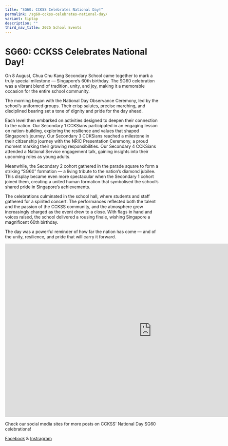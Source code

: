 ```yaml
---
title: "SG60: CCKSS Celebrates National Day!"
permalink: /sg60-cckss-celebrates-national-day/
variant: tiptap
description: ""
third_nav_title: 2025 School Events
---
```

<h1><strong>SG60: CCKSS Celebrates National Day!</strong></h1>
<p>On 8 August, Chua Chu Kang Secondary School came together to mark a truly
special milestone — Singapore’s 60th birthday. The SG60 celebration was
a vibrant blend of tradition, unity, and joy, making it a memorable occasion
for the entire school community.</p>
<p>The morning began with the National Day Observance Ceremony, led by the
school’s uniformed groups. Their crisp salutes, precise marching, and disciplined
bearing set a tone of dignity and pride for the day ahead.</p>
<p>Each level then embarked on activities designed to deepen their connection
to the nation. Our Secondary 1 CCKSians participated in an engaging lesson
on nation-building, exploring the resilience and values that shaped Singapore’s
journey. Our Secondary 3 CCKSians reached a milestone in their citizenship
journey with the NRIC Presentation Ceremony, a proud moment marking their
growing responsibilities. Our Secondary 4 CCKSians attended a National
Service engagement talk, gaining insights into their upcoming roles as
young adults.</p>
<p>Meanwhile, the Secondary 2 cohort gathered in the parade square to form
a striking “SG60” formation — a living tribute to the nation’s diamond
jubilee. This display became even more spectacular when the Secondary 1
cohort joined them, creating a united human formation that symbolised the
school’s shared pride in Singapore’s achievements.</p>
<p>The celebrations culminated in the school hall, where students and staff
gathered for a spirited concert. The performances reflected both the talent
and the passion of the CCKSS community, and the atmosphere grew increasingly
charged as the event drew to a close. With flags in hand and voices raised,
the school delivered a rousing finale, wishing Singapore a magnificent
60th birthday.</p>
<p>The day was a powerful reminder of how far the nation has come — and of
the unity, resilience, and pride that will carry it forward.</p>
<div class="iframe-wrapper">
<iframe height="569" width="960" allowfullscreen="true" frameborder="0" src="https://docs.google.com/presentation/d/e/2PACX-1vQO3d8oVv3PpRLzCk1KHmgjZ78ZK6wvFmrfxoSk4RO19VwjoklvocarBs30_3RuCSyLLTiJkrvx5sSG/pubembed?start=true&amp;loop=true&amp;delayms=3000"></iframe>
</div>
<p>Check our social media sites for more posts on CCKSS' National Day SG60
celebrations!</p>
<p><a href="https://www.facebook.com/CCKSians" rel="noopener nofollow" target="_blank">Facebook</a> &amp;
<a href="https://www.instagram.com/cckssofficial/#" rel="noopener nofollow" target="_blank">Instragram</a>
</p>
<p></p>